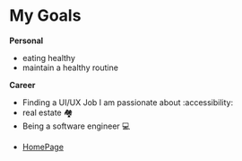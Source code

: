 # My Goals

**Personal**
+ eating healthy
+ maintain a healthy routine

**Career**
* Finding a UI/UX Job I am passionate about :accessibility:
* real estate 🏘️
* Being a software engineer 💻



+ [HomePage](README.md)
